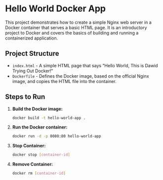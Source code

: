 # Hello World Docker App

This project demonstrates how to create a simple Nginx web server in a Docker container that serves a basic HTML page. It is an introductory project to Docker and covers the basics of building and running a containerized application.

## Project Structure

- `index.html` - A simple HTML page that says "Hello World, This is Dawid Trying Out Docker!"
- `Dockerfile` - Defines the Docker image, based on the official Nginx image, and copies the HTML file into the container.

## Steps to Run

1. **Build the Docker image:**
   ```bash
   docker build -t hello-world-app .

2. **Run the Docker container:**
   ```bash
   docker run -d -p 8080:80 hello-world-app

3. **Stop Container:**
   ```bash
   docker stop [container-id]

4. **Remove Container:**
   ```bash
   docker rm [container-id]
